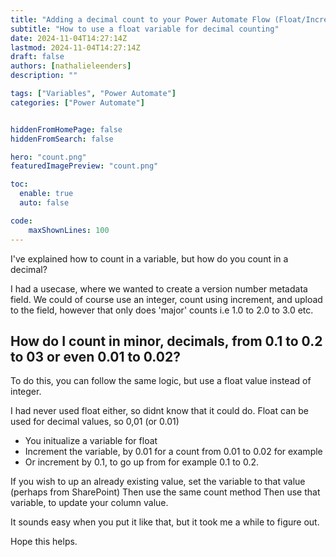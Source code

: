 ```yaml
---
title: "Adding a decimal count to your Power Automate Flow (Float/Increment variable)"
subtitle: "How to use a float variable for decimal counting"
date: 2024-11-04T14:27:14Z
lastmod: 2024-11-04T14:27:14Z
draft: false
authors: [nathalieleenders]
description: ""

tags: ["Variables", "Power Automate"]
categories: ["Power Automate"]


hiddenFromHomePage: false
hiddenFromSearch: false

hero: "count.png"
featuredImagePreview: "count.png"

toc:
  enable: true
  auto: false

code:
    maxShownLines: 100
---
```


I've explained how to count in a variable, but how do you count in a decimal?

I had a usecase, where we wanted to create a version number metadata field. We could of course use an integer, count using increment, and upload to the field, however that only does 'major' counts i.e 1.0 to 2.0 to 3.0 etc.

## How do I count in minor, decimals, from 0.1 to 0.2 to 03 or even 0.01 to 0.02?

To do this, you can follow the same logic, but use a float value instead of integer.

I had never used float either, so didnt know that it could do.
Float can be used for decimal values, so 0,01 (or 0.01)

* You initualize a variable for float
* Increment the variable, by 0.01 for a count from 0.01 to 0.02 for example
* Or increment by 0.1, to go up from for example 0.1 to 0.2.

If you wish to up an already existing value, set the variable to that value (perhaps from SharePoint)
Then use the same count method
Then use that variable, to update your column value.

It sounds easy when you put it like that, but it took me a while to figure out.

Hope this helps.
